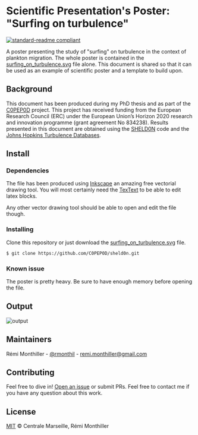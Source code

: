 # Scientific Presentation's Poster: "Surfing on turbulence"

[![standard-readme compliant](https://img.shields.io/badge/readme%20style-standard-brightgreen.svg?style=flat-square)](https://github.com/RichardLitt/standard-readme)

A poster presenting the study of "surfing" on turbulence in the context of plankton migration.
The whole poster is contained in the [surfing_on_turbulence.svg](./surfing_on_turbulence.svg) file alone.
This document is shared so that it can be used as an example of scientific poster and a template to build upon.

## Background

This document has been produced during my PhD thesis and as part of the [C0PEP0D](https://c0pep0d.github.io/) project.
This project has received funding from the European Research Council (ERC) under the European Union’s Horizon 2020 research and innovation programme (grant agreement No 834238).
Results presented in this document are obtained using the [SHELD0N](https://github.com/C0PEP0D/sheld0n) code and the [Johns Hopkins Turbulence Databases](http://turbulence.pha.jhu.edu/).

## Install

### Dependencies

The file has been produced using [Inkscape](https://inkscape.org/fr/) an amazing free vectorial drawing tool. 
You will most certainly need the [TexText](https://textext.github.io/textext/) to be able to edit latex blocks.

Any other vector drawing tool should be able to open and edit the file though.

### Installing

Clone this repository or just download the [surfing_on_turbulence.svg](./surfing_on_turbulence.svg) file.

```sh
$ git clone https://github.com/C0PEP0D/sheld0n.git
```

### Known issue

The poster is pretty heavy. Be sure to have enough memory before opening the file.

## Output

![output](./output.png)

## Maintainers

Rémi Monthiller - [@rmonthil](https://gitlab.com/rmonthil) - remi.monthiller@gmail.com

## Contributing

Feel free to dive in! [Open an issue](https://github.com/rmonthil/c0pep0d/issues/new) or submit PRs.
Feel free to contact me if you have any question about this work.

## License

[MIT](LICENSE) © Centrale Marseille, Rémi Monthiller
